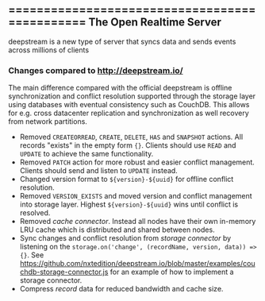 ==============================================
The Open Realtime Server
----------------------------------------------
deepstream is a new type of server that syncs data and sends events across millions of clients

### Changes compared to http://deepstream.io/

The main difference compared with the official deepstream is offline synchronization and conflict resolution supported through the storage layer using databases with eventual consistency such as CouchDB. This allows for e.g. cross datacenter replication and synchronization as well recovery from network partitions.

 - Removed `CREATEORREAD`, `CREATE`, `DELETE`, `HAS` and `SNAPSHOT` actions. All records "exists" in the empty form `{}`. Clients should use `READ` and `UPDATE` to achieve the same functionality.
 - Removed `PATCH` action for more robust and easier conflict management. Clients should send and listen to `UPDATE` instead.
 - Changed version format to `${version}-${uuid}` for offline conflict resolution.
 - Removed `VERSION_EXISTS` and moved version and conflict management into storage layer. Highest `${version}-${uuid}` wins until conflict is resolved.
 - Removed *cache connector*. Instead all nodes have their own in-memory LRU cache which is distributed and shared between nodes.
 - Sync changes and conflict resolution from *storage connector* by listening on the `storage.on('change', (recordName, version, data)) => {}`. See https://github.com/nxtedition/deepstream.io/blob/master/examples/couchdb-storage-connector.js for an example of how to implement a storage connector.
 - Compress *record* data for reduced bandwidth and cache size.
